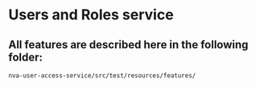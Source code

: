 # Users and Roles service

## All features are described here in the following folder:
`nva-user-access-service/src/test/resources/features/`


